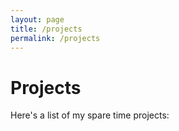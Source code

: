 ```yaml
---
layout: page
title: /projects
permalink: /projects
---
```


# Projects

Here's a list of my spare time projects:
